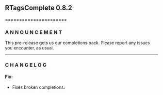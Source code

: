 ## RTagsComplete 0.8.2
======================

### A N N O U N C E M E N T

This pre-release gets us our completions back.
Please report any issues you encounter, as usual.


---------------------------------------------------------------------------------

### C H A N G E L O G

#### Fix:

- Fixes broken completions.
